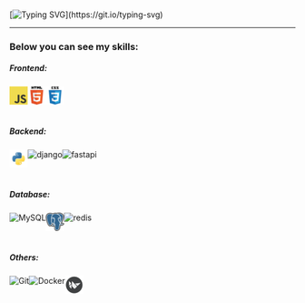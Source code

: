 ### 

[![Typing SVG](https://readme-typing-svg.demolab.com/?size=30&height=60&width=600&duration=3500&pause=1500&color=bdd367&lines=Hi,+I`m+Yevgeniy,+junior+web+dev.;I+just+program+useful+things.)](https://git.io/typing-svg)

---

### Below you can see my skills:

##### Frontend:

<img align='left' alt='JS' height='32px' src='https://raw.githubusercontent.com/github/explore/80688e429a7d4ef2fca1e82350fe8e3517d3494d/topics/javascript/javascript.png'/>
<img align='left' alt='HTML' height='32px' src='https://raw.githubusercontent.com/github/explore/80688e429a7d4ef2fca1e82350fe8e3517d3494d/topics/html/html.png'/>
<img align='left' alt='CSS' height='32px' src='https://raw.githubusercontent.com/github/explore/80688e429a7d4ef2fca1e82350fe8e3517d3494d/topics/css/css.png'/>

<br/><br/><br/>

##### Backend:

<img align='left' alt='python' height='32px' src='https://raw.githubusercontent.com/github/explore/80688e429a7d4ef2fca1e82350fe8e3517d3494d/topics/python/python.png'/>
<img align='left' alt='django' height='32px' src='https://avatars.githubusercontent.com/u/27804?s=200&v=4'/>
<img align='left' alt='fastapi' height='32px' src='https://user-images.githubusercontent.com/106178214/233633237-8fd37a74-48b0-4004-9a49-34e242e9a9d3.png'/>

<br/><br/><br/>

##### Database:

<img align='left' alt='MySQL' height='32px' src='https://user-images.githubusercontent.com/106178214/236391759-f1c8b898-25e0-4b38-936d-3a9fd67df865.png'/>
<img align='left' alt='PostgresSQL' height='32px' src='https://raw.githubusercontent.com/github/explore/80688e429a7d4ef2fca1e82350fe8e3517d3494d/topics/postgresql/postgresql.png'/>
<img align='left' alt='redis' height='32px' src='https://avatars.githubusercontent.com/u/1529926?s=88&v=4'/>

<br/><br/><br/>

##### Others:

<img align='left' alt='Git' height='32px' src='https://user-images.githubusercontent.com/106178214/233634416-25d5ed4d-646f-4102-a43f-377e2b1072f4.png'/>
<img align='left' alt='Docker' height='32px' src='https://avatars.githubusercontent.com/u/7739233?s=48&v=4'/>
<img align='left' alt='Kivy' height='32px' src='https://raw.githubusercontent.com/kivy/kivy/master/kivy/data/logo/kivy-icon-256.png'/>

<br/><br/><br/>
